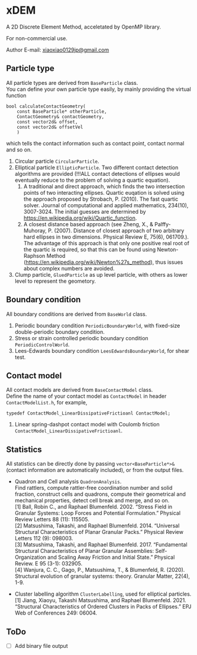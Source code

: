 # xDEM

A 2D Discrete Element Method, acceletated by OpenMP library.

For non-commercial use.

Author E-mail: xiaoxiao0129jp@gmail.com

## Particle type
All particle types are derived from ```BaseParticle``` class.\
You can define your own particle type easily, by mainly providing the virtual function 
```
bool calculateContactGeometry(
    const BaseParticle* otherParticle, 
    ContactGeometry& contactGeometry, 
    const vector2d& offset, 
    const vector2d& offsetVel
    )
```
which tells the contact information such as contact point, contact normal and so on.
1. Circular particle ```CircularParticle```.
2. Elliptical particle ```EllipticParticle```.
Two different contact detection algorithms are provided (!!!ALL contact detections of ellipses would eventually reduce to the problem of solving a quartic equation).
    1. A traditional and direct approach, which finds the two intersection points of two interacting ellipses. Quartic euqation is solved using the approach proposed by Strobach, P. (2010). The fast quartic solver. Journal of computational and applied mathematics, 234(10), 3007-3024. The initial guesses are determined by https://en.wikipedia.org/wiki/Quartic_function.
    2. A closest distance based approach (see Zheng, X., & Palffy-Muhoray, P. (2007). Distance of closest approach of two arbitrary hard ellipses in two dimensions. Physical Review E, 75(6), 061709.). The advantage of this approach is that only one positive real root of the quartic is required, so that this can be found using Newton-Raphson Method (https://en.wikipedia.org/wiki/Newton%27s_method), thus issues about complex numbers are avoided.
4. Clump particle, ```GluedParticle``` as up level particle, with others as lower level to represent the geometory.

## Boundary condition
All boundary conditions are derived from ```BaseWorld``` class.
1. Periodic boundary condition ```PeriodicBoundaryWorld```, with fixed-size double-periodic boundary condition.
2. Stress or strain controlled periodic boundary condition ```PeriodicControlWorld```.
3. Lees-Edwards boundary condition ```LeesEdwardsBoundaryWorld```, for shear test.

## Contact model
All contact models are derived from ```BaseContactModel``` class.\
Define the name of your contact model as ```ContactModel``` in header ```ContactModelList.h```, for example,
```
typedef ContactModel_LinearDissipativeFrictioanl ContactModel;
```
1. Linear spring-dashpot contact model with Coulomb friction ```ContactModel_LinearDissipativeFrictioanl```.

## Statistics
All statistics can be directly done by passing ```vector<BaseParticle*>&``` (contact information are automatically included), or from the output files.
- Quadron and Cell analysis ```QuadronAnalysis```.\
Find rattlers, compute rattler-free coordination number and solid fraction, construct cells and quadrons, compute their geometrical and mechanical properties, detect cell break and merge, and so on.\
    [1] Ball, Robin C., and Raphael Blumenfeld. 2002. “Stress Field in Granular Systems: Loop Forces and Potential Formulation.” Physical Review Letters 88 (11): 115505.\
    [2] Matsushima, Takashi, and Raphael Blumenfeld. 2014. “Universal Structural Characteristics of Planar Granular Packs.” Physical Review Letters 112 (9): 098003.\
    [3] Matsushima, Takashi, and Raphael Blumenfeld. 2017. “Fundamental Structural Characteristics of Planar Granular Assemblies: Self-Organization and Scaling Away Friction and Initial State.” Physical Review. E 95 (3-1): 032905.\
    [4] Wanjura, C. C., Gago, P., Matsushima, T., & Blumenfeld, R. (2020). Structural evolution of granular systems: theory. Granular Matter, 22(4), 1-9.

- Cluster labelling algorithm ```ClusterLabelling```, used for elliptical particles.\
    [1] Jiang, Xiaoyu, Takashi Matsushima, and Raphael Blumenfeld. 2021. “Structural Characteristics of Ordered Clusters in Packs of Ellipses.” EPJ Web of Conferences 249: 06004.


## ToDo
- [ ] Add binary file output
